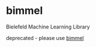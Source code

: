 bimmel
======

Bielefeld Machine Learning Library

deprecated - please use <a href="https://github.com/ag-sc/bimmel.git">bimmel</a>

